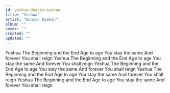 ```yaml
---
id: yeshua-dunsin-oyekan
title: "Yeshua"
artist: "Dunsin Oyekan"
album: ""
cover: ""
created: ""
updated: ""
---
```


Yeshua
The Beginning and the End
Age to age You stay the same
And forever You shall reign
Yeshua
The Beginning and the End
Age to age You stay the same
And forever You shall reign
Yeshua
The Beginning and the End
Age to age You stay the same
And forever You shall reign
Yeshua
The Beginning and the End
Age to age You stay the same
And forevеr You shall reign
Yeshua
The Bеginning and the End
Age to age You stay the same
And forever You shall reign